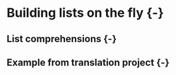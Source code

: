 
# Building lists on the fly {-}

## List comprehensions {-}

## Example from translation project {-}


